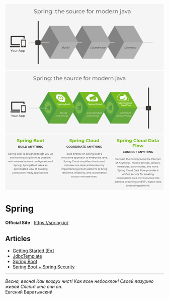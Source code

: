 ![](res/before.png)
<br>
![](res/after.png)
<br>
![](res/cards.png)
# Spring

**Official Site** : https://spring.io/

## Articles

* [Getting Started [En]](GettingStarted-[En].md)
* [JdbcTemplate](JdbcTemplate.md)
* [Spring Boot](SpringBoot.md)
* [Spring Boot + Spring Security](SpringBootWithSecurity.md)

<hr>

_Весна, весна! Как воздух чист!
Как ясен небосклон!
Своей лазурию живой
Слепит мне очи он._<br>Евгений Баратынский
